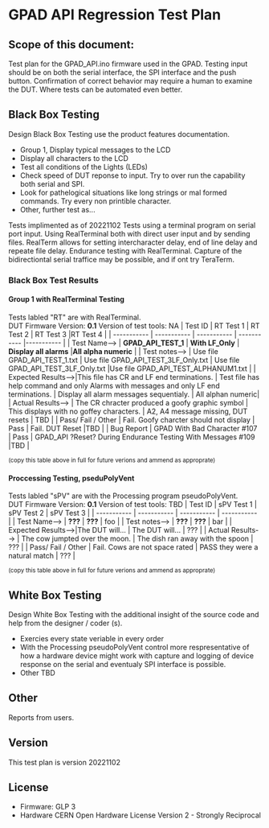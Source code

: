 # GPAD API Regression Test Plan

## Scope of this document:
Test plan for the GPAD_API.ino firmware used in the GPAD.
Testing input should be on both the serial interface, the SPI interface and the push button.
Confirmation of correct behavior may require a human to examine the DUT. Where tests can be automated even better.

## Black Box Testing
Design Black Box Testing use the product features documentation.
* Group 1, Display typical messages to the LCD
* Display all characters to the LCD
* Test all conditions of the Lights (LEDs) 
* Check speed of DUT reponse to input. Try to over run the capability both serial and SPI.
* Look for pathelogical situations like long strings or mal formed commands. Try every non printible character.
* Other, further test as...

Tests implimented as of 20221102
Tests using a terminal program on serial port input. Using RealTerminal both with direct user input and by sending files. RealTerm allows for setting intercharacter delay, end of line delay and repeate file delay. 
Endurance testing with RealTerminal. Capture of the bidirectiontal serial traffice may be possible, and if ont try TeraTerm.

### Black Box Test Results 
#### Group 1 with RealTerminal Testing  
Tests labled "RT" are with RealTerminal.  
DUT Firmware Version: **0.1**
Version of test tools: NA
| Test ID            | RT Test 1  | RT Test 2  | RT Test 3  |RT Test 4  |
| -----------        | ----------- | ----------- | ----------- |----------- |
| Test Name-->       | **GPAD_API_TEST_1**  | **With LF_Only**  |  **Display all alarms** |**All alpha numeric** |
| Test notes-->      | Use file GPAD_API_TEST_1.txt  | Use file GPAD_API_TEST_3LF_Only.txt  | Use file GPAD_API_TEST_3LF_Only.txt  |Use file GPAD_API_TEST_ALPHANUM1.txt  |
| Expected Results-->|This file has CR and LF end terminations.     | Test file has help command and only Alarms with messages and only LF end terminations. | Display all alarm messages sequentialy.  | All alphan numeric|
| Actual Results-->  | The CR chracter produced a goofy graphic symbol      | This displays with no goffey characters. | A2, A4 message missing, DUT resets | TBD    |
| Pass/ Fail / Other | Fail. Goofy charcter should not display       | Pass        | Fail. DUT Reset        |TBD    |
| Bug Report         | GPAD With Bad Character #107       | Pass        | GPAD_API ?Reset? During Endurance Testing With Messages #109 |TBD    |

<sub>(copy this table above in full for future verions and ammend as approprate)</sub>

#### Proccessing Testing, pseduPolyVent
Tests labled "sPV" are with the Processing program pseudoPolyVent.  
DUT Firmware Version: **0.1**
Version of test tools: TBD
| Test ID            | sPV Test 1  | sPV Test 2  | sPV Test 3  |
| -----------        | ----------- | ----------- | ----------- |
| Test Name-->       | **???**  | **???**  | foo |
| Test notes-->      | **???**  | **???**  | bar |
| Expected Results-->|The DUT will... | The DUT will... | ???       |
| Actual Results-->  | The cow jumpted over the moon. | The dish ran away with the spoon | ???       |
| Pass/ Fail / Other | Fail. Cows are not space rated | PASS they were a natural match    | ???       |

<sub>(copy this table above in full for future verions and ammend as approprate)</sub>


## White Box Testing
Design White Box Testing with the additional insight of the source code and help from the designer / coder (s).
* Exercies every state veriable in every order
* With the Processing pseudoPolyVent control more respresentative of how a hardware device might work with capture and logging of device response on the serial and eventualy SPI interface is possible.
* Other TBD

## Other
Reports from users.

## Version
This test plan is version 20221102

## License

* Firmware: GLP 3
* Hardware CERN Open Hardware License Version 2 - Strongly Reciprocal
